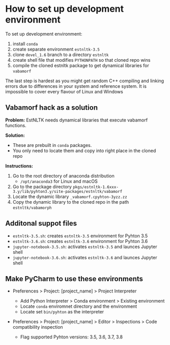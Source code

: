 # How to set up development environment

To set up development environment:

1. install `conda` 
2. create separate environment `estnltk-3.5`
3. clone `devel_1.6` branch to a directory `estnltk`
4. create shell file that modifies `PYTHONPATH` so that cloned repo wins
5. compile the cloned estnltk package to get dynamical libraries for `vabamorf`

The last step is hardest as you might get random C++ compiling and linking errors due to differences in your system and reference system. It is impossible to cover every flavour of Linux and Windows


## Vabamorf hack as a solution

**Problem:** EstNLTK needs dynamical libraries that execute vabamorf functions. 

**Solution:** 

* These are prebuilt in `conda` packages. 
* You only need to locate them and copy into right place in the cloned repo

**Instructions:**

1. Go to the root directory of anaconda distribution 
   * `/opt/anaconda3` for Linux and macOS
2. Go to the package directory `pkgs/estnltk-1.6xxx-3.y/lib/pyhton3.y/site-packages/estnltk/vabamorf`
3. Locate the dynamic library `_vabamorf.cpyhton-3yzz.zz`
4. Copy the dynamic library to the cloned repo in the path `estnltk/vabamorph`      
 

## Additonal suppot files

* `estnltk-3.5.sh`: creates `estnltk-3.5` environment for Pyhton 3.5
* `estnltk-3.6.sh`: creates `estnltk-3.6` environment for Pyhton 3.6
* `jupyter-notebook-3.5.sh`: activates `estnltk-3.5` and launces Jupyter shell
* `jupyter-notebook-3.6.sh`: activates `estnltk-3.6` and launces Jupyter shell

## Make PyCharm to use these environments

* Preferences > Project: [project_name] > Project Interpreter
  * Add Python Interpreter > Conda environment > Existing environment
  * Locate `conda` enviromnet directory and the environment
  * Locate set `bin/pyhton` as the interpreter  

* Preferences > Project: [project_name] > Editor > Inspections > Code compatibility inspection 
  * Flag supported Pyhton versions: 3.5, 3.6, 3.7, 3.8   


